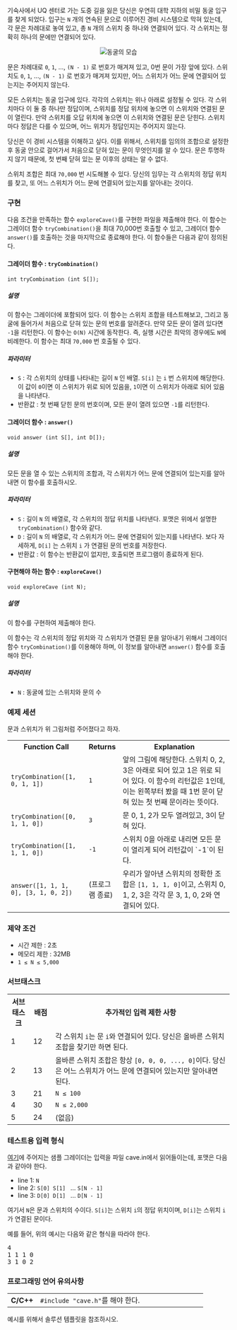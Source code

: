 기숙사에서 UQ 센터로 가는 도중 길을 잃은 당신은 우연히 대학 지하의 비밀 동굴 입구를 찾게 되었다. 입구는 `N` 개의 연속된 문으로 이루어진 경비 시스템으로 막혀 있는데, 각 문은 차례대로 놓여 있고, 총 `N` 개의 스위치 중 하나와 연결되어 있다. 각 스위치는 정확히 하나의 문에만 연결되어 있다.

<center>

![동굴의 모습](https://s3.ap-northeast-2.amazonaws.com/oj.uz/old/IOI13_cave/pic1.png?dl=1)

</center>

문은 차례대로 `0`, `1`, ..., `(N - 1)` 로 번호가 매겨져 있고, 0번 문이 가장 앞에 있다. 스위치도 `0`, `1`, ..., `(N - 1)` 로 번호가 매겨져 있지만, 어느 스위치가 어느 문에 연결되어 있는지는 주어지지 않는다.

모든 스위치는 동굴 입구에 있다. 각각의 스위치는 위나 아래로 설정될 수 있다. 각 스위치마다 이 둘 중 하나만 정답이며, 스위치를 정답 위치에 놓으면 이 스위치와 연결된 문이 열린다. 만약 스위치를 오답 위치에 놓으면 이 스위치와 연결된 문은 닫힌다. 스위치마다 정답은 다를 수 있으며, 어느 위치가 정답인지는 주어지지 않는다.

당신은 이 경비 시스템을 이해하고 싶다. 이를 위해서, 스위치를 임의의 조합으로 설정한 후 동굴 안으로 걸어가서 처음으로 닫혀 있는 문이 무엇인지를 알 수 있다. 문은 투명하지 않기 때문에, 첫 번째 닫혀 있는 문 이후의 상태는 알 수 없다.

스위치 조합은 최대 `70,000` 번 시도해볼 수 있다. 당신의 임무는 각 스위치의 정답 위치를 찾고, 또 어느 스위치가 어느 문에 연결되어 있는지를 알아내는 것이다.

### 구현

다음 조건을 만족하는 함수 `exploreCave()`를 구현한 파일을 제출해야 한다. 이 함수는 그레이더 함수 `tryCombination()`을 최대 70,000번 호출할 수 있고, 그레이더 함수 `answer()`를 호출하는 것을 마지막으로 종료해야 한다. 이 함수들은 다음과 같이 정의된다.

#### 그레이더 함수 : `tryCombination()`

```
int tryCombination (int S[]);
```

##### 설명

이 함수는 그레이더에 포함되어 있다. 이 함수는 스위치 조합을 테스트해보고, 그리고 동굴에 들어가서 처음으로 닫혀 있는 문의 번호를 알려준다. 만약 모든 문이 열려 있다면 `-1`을 리턴한다. 이 함수는 `O(N)` 시간에 동작한다. 즉, 실행 시간은 최악의 경우에도 `N`에 비례한다.
이 함수는 최대 `70,000` 번 호출될 수 있다.

##### 파라미터

* `S` : 각 스위치의 상태를 나타내는 길이 `N` 인 배열. `S[i]` 는 `i` 번 스위치에 해당한다. 이 값이 `0`이면 이 스위치가 위로 되어 있음을, `1`이면 이 스위치가 아래로 되어 있음을 나타낸다.
* 반환값 : 첫 번째 닫힌 문의 번호이며, 모든 문이 열려 있으면 `-1`를 리턴한다.

#### 그레이더 함수 : `answer()`

```
void answer (int S[], int D[]);
```

##### 설명

모든 문을 열 수 있는 스위치의 조합과, 각 스위치가 어느 문에 연결되어 있는지를 알아내면 이 함수를 호출하시오.

##### 파라미터

* `S` : 길이 `N` 의 배열로, 각 스위치의 정답 위치를 나타낸다. 포맷은 위에서 설명한 `tryCombination()` 함수와 같다.
* `D` : 길이 `N` 의 배열로, 각 스위치가 어느 문에 연결되어 있는지를 나타낸다. 보다 자세하게, `D[i]` 는 스위치 `i` 가 연결된 문의 번호를 저장한다.
* 반환값 : 이 함수는 반환값이 없지만, 호출되면 프로그램이 종료하게 된다.

#### 구현해야 하는 함수 : `exploreCave()`

```
void exploreCave (int N);
```

##### 설명

이 함수를 구현하여 제출해야 한다.

이 함수는 각 스위치의 정답 위치와 각 스위치가 연결된 문을 알아내기 위해서 그레이더 함수 `tryCombination()`를 이용해야 하며, 이 정보를 알아내면 `answer()` 함수를 호출해야 한다.

##### 파라미터

* `N` : 동굴에 있는 스위치와 문의 수

### 예제 세션

문과 스위치가 위 그림처럼 주어졌다고 하자.

<table class="table table-bordered">
 <tr>
  <th style="width: 35%;">Function Call</th>
  <th style="width: 15%;">Returns</th>
  <th>Explanation</th>
 </tr>
 <tr>
  <td><code>tryCombination([1, 0, 1, 1])</code></td>
  <td><code>1</code></td>
  <td>앞의 그림에 해당한다. 스위치 0, 2, 3은 아래로 되어 있고 1은 위로 되어 있다. 이 함수의 리턴값은 1인데, 이는 왼쪽부터 봤을 때 1번 문이 닫혀 있는 첫 번째 문이라는 뜻이다.</td>
 </tr>
 <tr>
  <td><code>tryCombination([0, 1, 1, 0])</code></td>
  <td><code>3</code></td>
  <td>문 0, 1, 2가 모두 열려있고, 3이 닫혀 있다.</td>
 </tr>
 <tr>
  <td><code>tryCombination([1, 1, 1, 0])</code></td>
  <td><code>-1</code></td>
  <td>스위치 0을 아래로 내리면 모든 문이 열리게 되어 리턴값이 `-1`이 된다.</td>
 </tr>
 <tr>
  <td><code>answer([1, 1, 1, 0], [3, 1, 0, 2])</code></td>
  <td>(프로그램 종료)</td>
  <td>우리가 알아낸 스위치의 정확한 조합은 <code>[1, 1, 1, 0]</code>이고, 스위치 0, 1, 2, 3은 각각 문 3, 1, 0, 2와 연결되어 있다.</td>
 </tr>
</table>

### 제약 조건

* 시간 제한 : 2초
* 메모리 제한 : 32MB
* `1 ≤ N ≤ 5,000`

### 서브태스크

<table class='table table-condensed table-bordered'>
 <tr>
  <th style="width: 10%;">서브태스크</th>
  <th style="width: 10%;">배점</th>
  <th>추가적인 입력 제한 사항</th>
 </tr>
 <tr>
  <td>1</td>
  <td>12</td>
  <td>각 스위치 <code>i</code>는 문 <code>i</code>와 연결되어 있다. 당신은 올바른 스위치 조합을 찾기만 하면 된다.</td>
 </tr>

 <tr>
  <td>2</td>
  <td>13</td>
  <td>올바른 스위치 조합은 항상 <code>[0, 0, 0, ..., 0]</code>이다. 당신은 어느 스위치가 어느 문에 연결되어 있는지만 알아내면 된다.</td>
 </tr>
 <tr>
  <td>3</td>
  <td>21</td>
  <td><code>N ≤ 100</code></td>
 </tr>
 <tr>
  <td>4</td>
  <td>30</td>
  <td><code>N ≤ 2,000</code></td>
 </tr>
 <tr>
  <td>5</td>
  <td>24</td>
  <td>(없음)</td>
 </tr>
</table>


### 테스트용 입력 형식

[여기](https://s3.ap-northeast-2.amazonaws.com/oj.uz/old/IOI13_cave/cave.zip)에 주어지는 샘플 그레이더는 입력을 파일 cave.in에서 읽어들이는데,
포맷은 다음과 같아야 한다.

* line 1: `N`
* line 2: `S[0] S[1] ` ... `S[N - 1]`
* line 3: `D[0] D[1] ` ... `D[N - 1]`

여기서 `N`은 문과 스위치의 수이다. `S[i]`는 스위치 `i`의 정답 위치이며, `D[i]`는 스위치 `i`가 연결된 문이다.

예를 들어, 위의 예시는 다음와 같은 형식을 따라야 한다.

<pre>
4
1 1 1 0
3 1 0 2
</pre>

### 프로그래밍 언어 유의사항

<table class="table table-condensed table-bordered">
 <tr>
  <th style="width: 15%;">C/C++</th>
  <td><code>#include "cave.h"</code>를 해야 한다.</td>
 </tr>
 <tr>
</table>

예시를 위해서 솔루션 템플릿을 참조하시오.
